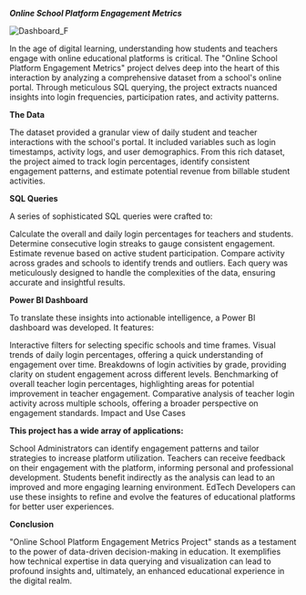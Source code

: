 ***Online School Platform Engagement Metrics***

![Dashboard_F](https://github.com/Abhi0323/School-Online-Platform-Engagement-Analysis/assets/112967999/cfd50d0a-41b8-4d94-a54d-983c704280a9)

In the age of digital learning, understanding how students and teachers engage with online educational platforms is critical. The "Online School Platform Engagement Metrics" project delves deep into the heart of this interaction by analyzing a comprehensive dataset from a school's online portal. Through meticulous SQL querying, the project extracts nuanced insights into login frequencies, participation rates, and activity patterns.


**The Data**

The dataset provided a granular view of daily student and teacher interactions with the school's portal. It included variables such as login timestamps, activity logs, and user demographics. From this rich dataset, the project aimed to track login percentages, identify consistent engagement patterns, and estimate potential revenue from billable student activities.

**SQL Queries**

A series of sophisticated SQL queries were crafted to:

Calculate the overall and daily login percentages for teachers and students.
Determine consecutive login streaks to gauge consistent engagement.
Estimate revenue based on active student participation.
Compare activity across grades and schools to identify trends and outliers.
Each query was meticulously designed to handle the complexities of the data, ensuring accurate and insightful results.

**Power BI Dashboard**

To translate these insights into actionable intelligence, a Power BI dashboard was developed. It features:

Interactive filters for selecting specific schools and time frames.
Visual trends of daily login percentages, offering a quick understanding of engagement over time.
Breakdowns of login activities by grade, providing clarity on student engagement across different levels.
Benchmarking of overall teacher login percentages, highlighting areas for potential improvement in teacher engagement.
Comparative analysis of teacher login activity across multiple schools, offering a broader perspective on engagement standards.
Impact and Use Cases

**This project has a wide array of applications:**

School Administrators can identify engagement patterns and tailor strategies to increase platform utilization.
Teachers can receive feedback on their engagement with the platform, informing personal and professional development.
Students benefit indirectly as the analysis can lead to an improved and more engaging learning environment.
EdTech Developers can use these insights to refine and evolve the features of educational platforms for better user experiences.

**Conclusion**

"Online School Platform Engagement Metrics Project" stands as a testament to the power of data-driven decision-making in education. It exemplifies how technical expertise in data querying and visualization can lead to profound insights and, ultimately, an enhanced educational experience in the digital realm.
